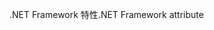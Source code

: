 <span data-ttu-id="68a48-101">.NET Framework 特性</span><span class="sxs-lookup"><span data-stu-id="68a48-101">.NET Framework attribute</span></span>